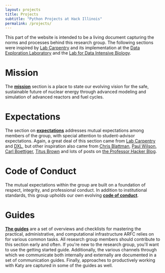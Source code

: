 ```yaml
---
layout: projects
title: Projects
subtitle: "Python Projects at Hack Illinois"
permalink: /projects/
---
```


This part of the website is intended to be a living document capturing the
norms and processes behind this research group. The following sections were
inspired by [Lab Carpentry](http://labcarpentry.org) and its implementation at
the [Data Exploration Laboratory](https://dxl.ncsa.illinois.edu/) and the 
[Lab for Data Intensive Biology](http://ivory.idyll.org/lab/).

# Mission

The **[mission](/manual/mission)** section is a place to state our evolving vision for the safe,
sustainable future of nuclear energy through advanced modeling and simulation
of advanced reactors and fuel cycles.


# Expectations

The section on **[expectations](/manual/expectations)** addresses mutual
expectations among members of the group, with special attention to
student-advisor expectations. Again, a great deal of this section came from
[Lab Carpentry](http://labcarpentry.org) and
[DXL](https://dxl.ncsa.illinois.edu.), but other inspiration also came from
[Chris Blattman](http://chrisblattman.com/graduate-advising/),
[Paul Wilson](http://cnerg.github.io/),
[Carl Boettiger](http://www.carlboettiger.info),
[Titus Brown](http://ivory.idyll.org/lab/) and lots of posts on
[the Professor Hacker Blog](http://chronicle.com/blogs/profhacker/).

# Code of Conduct

The mutual expectations within the group are built on a foundation of
respect, integrity, and professional conduct. In addition to institutional
standards, this group upholds our own evolving **[code of conduct](/manual/coc)**.

# Guides

**[The guides](/manual/guides/)** are a set of overviews and checklists
for mastering the practical, administrative, and computational infrastructure
ARFC relies on for various common tasks. All research group members should
contribute to this section early and often. If you're new to the research
group, you'll want to use the getting started guide. Additionally, the various channels
through which we communicate both internally and externally are documented in a
set of communication guides. Finally, approaches to productively working with
Katy are captured in some of the guides as well.
